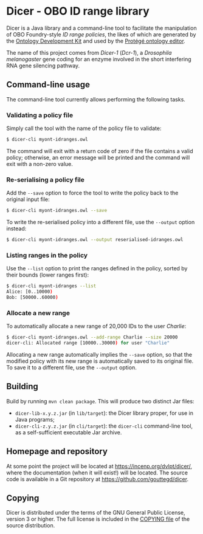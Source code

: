 Dicer - OBO ID range library
============================

Dicer is a Java library and a command-line tool to facilitate the
manipulation of OBO Foundry-style _ID range policies_, the likes of
which are generated by the [Ontology Development
Kit](https://github.com/INCATools/ontology-development-kit) and used by
the [Protégé ontology editor](https://github.com/protegeproject/protege).

The name of this project comes from _Dicer-1_ (_Dcr-1_), a _Drosophila
melanogaster_ gene coding for an enzyme involved in the short
interfering RNA gene silencing pathway.


Command-line usage
------------------
The command-line tool currently allows performing the following tasks.

### Validating a policy file
Simply call the tool with the name of the policy file to validate:

```sh
$ dicer-cli myont-idranges.owl
```

The command will exit with a return code of zero if the file contains a
valid policy; otherwise, an error message will be printed and the
command will exit with a non-zero value.

### Re-serialising a policy file
Add the `--save` option to force the tool to write the policy back to
the original input file:

```sh
$ dicer-cli myont-idranges.owl --save
```

To write the re-serialised policy into a different file, use the
`--output` option instead:

```sh
$ dicer-cli myont-idranges.owl --output reserialised-idranges.owl
```

### Listing ranges in the policy
Use the `--list` option to print the ranges defined in the policy,
sorted by their bounds (lower ranges first):

```sh
$ dicer-cli myont-idranges --list
Alice: [0..10000)
Bob: [50000..60000)
```

### Allocate a new range
To automatically allocate a new range of 20,000 IDs to the user
_Charlie_:

```sh
$ dicer-cli myont-idranges.owl --add-range Charlie --size 20000
dicer-cli: Allocated range [10000..30000) for user "Charlie"
```

Allocating a new range automatically implies the `--save` option, so
that the modified policy with its new range is automatically saved to
its original file. To save it to a different file, use the `--output`
option.


Building
--------
Build by running `mvn clean package`. This will produce two distinct Jar
files:

* `dicer-lib-x.y.z.jar` (in `lib/target`): the Dicer library proper, for
  use in Java programs;
* `dicer-cli-z.y.z.jar` (in `cli/target`): the `dicer-cli` command-line
  tool, as a self-sufficient executable Jar archive.


Homepage and repository
-----------------------
At some point the project will be located at
<https://incenp.org/dvlpt/dicer/>, where the documentation (when it will
exist!) will be located. The source code is available in a Git
repository at <https://github.com/gouttegd/dicer>.


Copying
-------
Dicer is distributed under the terms of the GNU General Public License,
version 3 or higher. The full license is included in the [COPYING
file](COPYING) of the source distribution.
